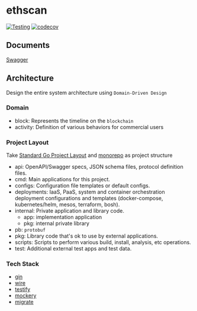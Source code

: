 # ethscan

[![Testing](https://github.com/blackhorseya/ethscan/actions/workflows/test.yaml/badge.svg)](https://github.com/blackhorseya/ethscan/actions/workflows/test.yaml)
[![codecov](https://codecov.io/gh/blackhorseya/ethscan/branch/main/graph/badge.svg?token=OGLkIzTeqe)](https://codecov.io/gh/blackhorseya/ethscan)

## Documents

[Swagger](https://ethscan.seancheng.space/api/ethscan/docs/index.html)

## Architecture

Design the entire system architecture using `Domain-Driven Design`

### Domain

- block: Represents the timeline on the `blockchain`
- activity: Definition of various behaviors for commercial users

### Project Layout

Take [Standard Go Project Layout](https://github.com/golang-standards/project-layout)
and [monorepo](https://monorepo.tools/) as project structure

- api: OpenAPI/Swagger specs, JSON schema files, protocol definition files.
- cmd: Main applications for this project.
- configs: Configuration file templates or default configs.
- deployments: IaaS, PaaS, system and container orchestration deployment configurations and templates (docker-compose, kubernetes/helm, mesos, terraform, bosh).
- internal: Private application and library code.
    - app: implementation application
    - pkg: internal private library
- pb: `protobuf`
- pkg: Library code that's ok to use by external applications.
- scripts: Scripts to perform various build, install, analysis, etc operations.
- test: Additional external test apps and test data.

### Tech Stack

- [gin](https://github.com/gin-gonic/gin)
- [wire](https://github.com/google/wire)
- [testify](https://github.com/stretchr/testify)
- [mockery](https://github.com/vektra/mockery)
- [migrate](https://github.com/golang-migrate/migrate)

